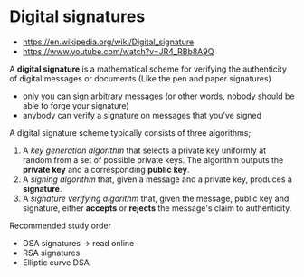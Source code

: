 # Digital signatures

- https://en.wikipedia.org/wiki/Digital_signature
- https://www.youtube.com/watch?v=JR4_RBb8A9Q

A **digital signature** is a mathematical scheme for verifying the authenticity of digital messages or documents (Like the pen and paper signatures)

- only you can sign arbitrary messages (or other words, nobody should be able to forge your signature)
- anybody can verify a signature on messages that you’ve signed

A digital signature scheme typically consists of three algorithms;

1. A *key generation algorithm* that selects a private key uniformly at random from a set of possible private keys. The algorithm outputs the **private key** and a corresponding **public key**.
2. A *signing algorithm* that, given a message and a private key, produces a **signature**.
3. A *signature verifying algorithm* that, given the message, public key and signature, either **accepts** or **rejects** the message's claim to authenticity.

Recommended study order
- DSA signatures -> read online
- RSA signatures
- Elliptic curve DSA